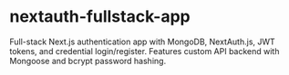# nextauth-fullstack-app
Full-stack Next.js authentication app with MongoDB, NextAuth.js, JWT tokens, and credential login/register. Features custom API backend with Mongoose and bcrypt password hashing.
